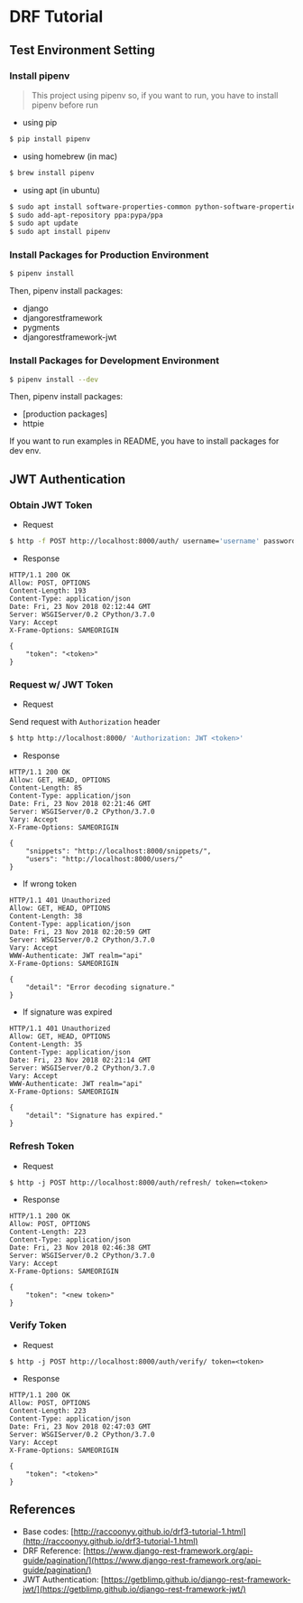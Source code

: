 # DRF Tutorial

## Test Environment Setting

### Install pipenv
> This project using pipenv so, if you want to run, you have to install pipenv before run
* using pip
```bash
$ pip install pipenv
```

* using homebrew (in mac)
```bash
$ brew install pipenv
```

* using apt (in ubuntu)
```bash
$ sudo apt install software-properties-common python-software-properties
$ sudo add-apt-repository ppa:pypa/ppa
$ sudo apt update
$ sudo apt install pipenv
```

### Install Packages for Production Environment
```bash
$ pipenv install
``` 
Then, pipenv install packages:
* django
* djangorestframework
* pygments
* djangorestframework-jwt

### Install Packages for Development Environment
```bash
$ pipenv install --dev
``` 
Then, pipenv install packages:
* [production packages]
* httpie

If you want to run examples in README, you have to install packages for dev env.


## JWT Authentication

### Obtain JWT Token
* Request
```bash
$ http -f POST http://localhost:8000/auth/ username='username' password='password'
```
* Response
```
HTTP/1.1 200 OK
Allow: POST, OPTIONS
Content-Length: 193
Content-Type: application/json
Date: Fri, 23 Nov 2018 02:12:44 GMT
Server: WSGIServer/0.2 CPython/3.7.0
Vary: Accept
X-Frame-Options: SAMEORIGIN

{
    "token": "<token>"
}
```

### Request w/ JWT Token
* Request

Send request with `Authorization` header 

```bash
$ http http://localhost:8000/ 'Authorization: JWT <token>'
```

* Response
```
HTTP/1.1 200 OK
Allow: GET, HEAD, OPTIONS
Content-Length: 85
Content-Type: application/json
Date: Fri, 23 Nov 2018 02:21:46 GMT
Server: WSGIServer/0.2 CPython/3.7.0
Vary: Accept
X-Frame-Options: SAMEORIGIN

{
    "snippets": "http://localhost:8000/snippets/",
    "users": "http://localhost:8000/users/"
}
```

* If wrong token
```
HTTP/1.1 401 Unauthorized
Allow: GET, HEAD, OPTIONS
Content-Length: 38
Content-Type: application/json
Date: Fri, 23 Nov 2018 02:20:59 GMT
Server: WSGIServer/0.2 CPython/3.7.0
Vary: Accept
WWW-Authenticate: JWT realm="api"
X-Frame-Options: SAMEORIGIN

{
    "detail": "Error decoding signature."
}
```

* If signature was expired
```
HTTP/1.1 401 Unauthorized
Allow: GET, HEAD, OPTIONS
Content-Length: 35
Content-Type: application/json
Date: Fri, 23 Nov 2018 02:21:14 GMT
Server: WSGIServer/0.2 CPython/3.7.0
Vary: Accept
WWW-Authenticate: JWT realm="api"
X-Frame-Options: SAMEORIGIN

{
    "detail": "Signature has expired."
}
```

### Refresh Token
* Request
```
$ http -j POST http://localhost:8000/auth/refresh/ token=<token>
```

* Response
```
HTTP/1.1 200 OK
Allow: POST, OPTIONS
Content-Length: 223
Content-Type: application/json
Date: Fri, 23 Nov 2018 02:46:38 GMT
Server: WSGIServer/0.2 CPython/3.7.0
Vary: Accept
X-Frame-Options: SAMEORIGIN

{
    "token": "<new token>"
}
```

### Verify Token
* Request
```
$ http -j POST http://localhost:8000/auth/verify/ token=<token>
```

* Response
```
HTTP/1.1 200 OK
Allow: POST, OPTIONS
Content-Length: 223
Content-Type: application/json
Date: Fri, 23 Nov 2018 02:47:03 GMT
Server: WSGIServer/0.2 CPython/3.7.0
Vary: Accept
X-Frame-Options: SAMEORIGIN

{
    "token": "<token>"
}
```

## References
* Base codes: [http://raccoonyy.github.io/drf3-tutorial-1.html](http://raccoonyy.github.io/drf3-tutorial-1.html)
* DRF Reference: [https://www.django-rest-framework.org/api-guide/pagination/](https://www.django-rest-framework.org/api-guide/pagination/)
* JWT Authentication: [https://getblimp.github.io/django-rest-framework-jwt/](https://getblimp.github.io/django-rest-framework-jwt/)